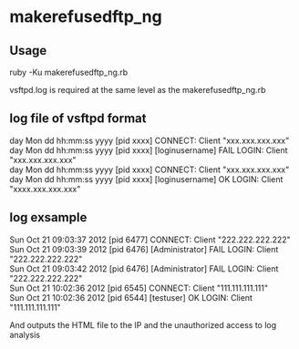 makerefusedftp_ng
=================
Usage  
-------  
ruby -Ku makerefusedftp_ng.rb <log file of vsftpd format>  
  
vsftpd.log is required at the same level as the makerefusedftp_ng.rb  
  
  
log file of vsftpd format  
-------  
day Mon dd hh:mm:ss yyyy [pid xxxx] CONNECT: Client "xxx.xxx.xxx.xxx"  
day Mon dd hh:mm:ss yyyy [pid xxxx] [loginusername] FAIL LOGIN: Client "xxx.xxx.xxx.xxx"  
day Mon dd hh:mm:ss yyyy [pid xxxx] CONNECT: Client "xxx.xxx.xxx.xxx"  
day Mon dd hh:mm:ss yyyy [pid xxxx] [loginusername] OK LOGIN: Client "xxxx.xxx.xxx.xxx"  
  
log exsample  
-------  
Sun Oct 21 09:03:37 2012 [pid 6477] CONNECT: Client "222.222.222.222"  
Sun Oct 21 09:03:39 2012 [pid 6476] [Administrator] FAIL LOGIN: Client "222.222.222.222"  
Sun Oct 21 09:03:42 2012 [pid 6476] [Administrator] FAIL LOGIN: Client "222.222.222.222"  
Sun Oct 21 10:02:36 2012 [pid 6545] CONNECT: Client "111.111.111.111"  
Sun Oct 21 10:02:36 2012 [pid 6544] [testuser] OK LOGIN: Client "111.111.111.111"  

And outputs the HTML file to the IP and the unauthorized access to log analysis
